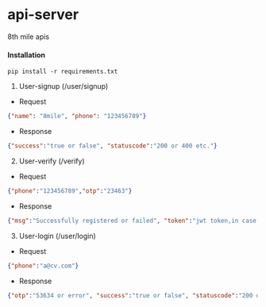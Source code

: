 # api-server
8th mile apis

#### Installation
```shell
pip install -r requirements.txt
```

1. User-signup (/user/signup)
  * Request
 ```json
 {"name": "8mile", "phone": "123456789"}
 ```
  * Response
  ```json
  {"success":"true or false", "statuscode":"200 or 400 etc."}
  ```

2. User-verify (/verify)
  * Request
  ```json
  {"phone":"123456789","otp":"23463"}
  ```
  * Response
  ```json
  {"msg":"Successfully registered or failed", "token":"jwt token,in case of signup this should be null", "success":"true or false",     "statuscode":"200 or 400 or etc."}
  ```

3. User-login (/user/login)
 * Request
  ```json
  {"phone":"a@cv.com"}
  ```
 * Response
 ```json
 {"otp":"53634 or error", "success":"true or false", "statuscode":"200 or 400 etc."}
 ```
